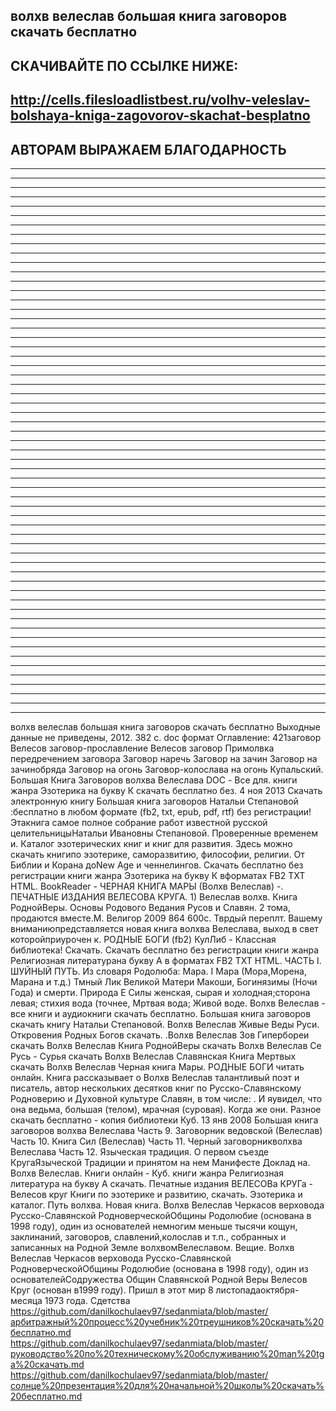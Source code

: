 волхв велеслав большая книга заговоров скачать бесплатно
--------------------------------------------------
СКАЧИВАЙТЕ ПО ССЫЛКЕ НИЖЕ:
--------------------------------------------------
http://cells.filesloadlistbest.ru/volhv-veleslav-bolshaya-kniga-zagovorov-skachat-besplatno
--------------------------------------------------
АВТОРАМ ВЫРАЖАЕМ БЛАГОДАРНОСТЬ
--------------------------------------------------
--------------------------------------------------
--------------------------------------------------
--------------------------------------------------
--------------------------------------------------
--------------------------------------------------
--------------------------------------------------
--------------------------------------------------
--------------------------------------------------
--------------------------------------------------
--------------------------------------------------
--------------------------------------------------
--------------------------------------------------
--------------------------------------------------
--------------------------------------------------
--------------------------------------------------
--------------------------------------------------
--------------------------------------------------
--------------------------------------------------
--------------------------------------------------
--------------------------------------------------
--------------------------------------------------
--------------------------------------------------
--------------------------------------------------
--------------------------------------------------
--------------------------------------------------
--------------------------------------------------
--------------------------------------------------
--------------------------------------------------
--------------------------------------------------
--------------------------------------------------
--------------------------------------------------
--------------------------------------------------
--------------------------------------------------
--------------------------------------------------
--------------------------------------------------
--------------------------------------------------
--------------------------------------------------
--------------------------------------------------
--------------------------------------------------
--------------------------------------------------
--------------------------------------------------
--------------------------------------------------
--------------------------------------------------
--------------------------------------------------
--------------------------------------------------
--------------------------------------------------
--------------------------------------------------
--------------------------------------------------
--------------------------------------------------
--------------------------------------------------
--------------------------------------------------
--------------------------------------------------
--------------------------------------------------
--------------------------------------------------
--------------------------------------------------
--------------------------------------------------
--------------------------------------------------
--------------------------------------------------
--------------------------------------------------
волхв велеслав большая книга заговоров скачать бесплатно Выходные данные не приведены, 2012. 382 с. doc формат Оглавление: 421заговор Велесов заговор-прославление Велесов заговор Примолвка передречением заговора Заговор наречь Заговор на зачин Заговор на зачинобряда Заговор на огонь Заговор-колослава на огонь Купальский. Большая Книга Заговоров волхва Велеслава DOC - Все для. книги жанра Эзотерика на букву К cкачать бесплатно без. 4 ноя 2013  Скачать электронную книгу Большая книга заговоров Натальи Степановой :бесплатно в любом формате (fb2, txt, epub, pdf, rtf) без регистрации! Этакнига  самое полное собрание работ известной русской целительницыНатальи Ивановны Степановой. Проверенные временем и. Каталог эзотерических книг и книг для развития. Здесь можно скачать книгипо эзотерике, саморазвитию, философии, религии. От Библии и Корана доNew Age и ченнелингов. Скачать бесплатно без регистрации книги жанра Эзотерика на букву К вформатах FB2 TXT HTML. BookReader - ЧЕРНАЯ КНИГА МАРЫ (Волхв Велеслав) -. ПЕЧАТНЫЕ ИЗДАНИЯ ВЕЛЕСОВА КРУГА. 1) Велеслав волхв. Книга РоднойВеры. Основы Родового Ведания Русов и Славян. 2 тома, продаются вместе.М. Велигор 2009 864 600с. Тврдый переплт. Вашему вниманиюпредставляется новая книга волхва Велеслава, выход в свет которойприурочен к. РОДНЫЕ БОГИ (fb2)  КулЛиб - Классная библиотека! Скачать. Скачать бесплатно без регистрации книги жанра Религиозная литературана букву А в форматах FB2 TXT HTML.
ЧАСТЬ I. ШУЙНЫЙ ПУТЬ. Из словаря Родолюба: Мара. I Мара (Мора,Морена, Марана и т.д.)  Тмный Лик Великой Матери Макоши, Богинязимы (Ночи Года) и смерти. Природа Е Силы  женская, сырая и холодная;сторона  левая; стихия  вода (точнее, Мртвая вода; Живой воде. Волхв Велеслав - все книги и аудиокниги скачать бесплатно. Большая книга заговоров скачать книгу Натальи Степановой. Волхв Велеслав  Живые Веды Руси. Откровения Родных Богов  скачать. .Волхв Велеслав  Зов Гипербореи  скачать  Волхв Велеслав  Книга РоднойВеры  скачать  Волхв Велеслав  Се Русь - Сурья  скачать  Волхв Велеслав Славянская Книга Мертвых  скачать  Волхв Велеслав  Черная книга Мары. РОДНЫЕ БОГИ читать онлайн. Книга рассказывает о  Волхв Велеслав талантливый поэт и писатель, автор нескольких десятков книг по Русско-Славянскому Родноверию и Духовной культуре Славян, в том числе: . И яувидел, что она ведьма, большая (телом), мрачная (суровая). Когда же они. Разное скачать бесплатно -   копия библиотеки Куб. 13 янв 2008  Большая книга заговоров волхва Велеслава Часть 9. Заговорник ведовской (Велеслав) Часть 10. Книга Сил (Велеслав) Часть 11. Черный заговорникволхва Велеслава Часть 12. Языческая традиция. О первом съезде КругаЯзыческой Традиции и принятом на нем Манифесте Доклад на. Волхв Велеслав. Книги онлайн - Куб. книги жанра Религиозная литература на букву А cкачать. Печатные издания ВЕЛЕСОВа КРУГа - Велeсов круг
Книги по эзотерике и развитию, скачать. Эзотерика и каталог. Путь волхва. Новая книга. Волхв Велеслав Черкасов  верховода Русско-Славянской РодноверческойОбщины Родолюбие (основана в 1998 году), один из основателей немногим меньше тысячи кощун, заклинаний, заговоров, славлений,колослав и т.п., собранных и записанных на Родной Земле волхвомВелеславом. Вещие. Волхв Велеслав Черкасов  верховода Русско-Славянской РодноверческойОбщины Родолюбие (основана в 1998 году), один из основателейСодружества Общин Славянской Родной Веры Велесов Круг (основан в1999 году). Пришл в этот мир 8 листопадаоктября-месяца 1973 года. Сдетства
https://github.com/danilkochulaev97/sedanmiata/blob/master/арбитражный%20процесс%20учебник%20треушников%20скачать%20бесплатно.md
https://github.com/danilkochulaev97/sedanmiata/blob/master/руководство%20по%20техническому%20обслуживанию%20man%20tga%20скачать.md
https://github.com/danilkochulaev97/sedanmiata/blob/master/солнце%20презентация%20для%20начальной%20школы%20скачать%20бесплатно.md